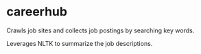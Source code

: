 # careerhub
Crawls job sites and collects job postings by searching key words.

Leverages NLTK to summarize the job descriptions.
